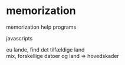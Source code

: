 # memorization
memorization help programs

javascripts

eu lande, find det tilfældige land  
mix, forskellige datoer og land => hovedskader
